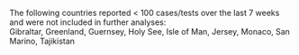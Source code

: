 The following countries reported < 100 cases/tests over the last 7 weeks and were not included in further analyses:<br>Gibraltar, Greenland, Guernsey, Holy See, Isle of Man, Jersey, Monaco, San Marino, Tajikistan
<br>
